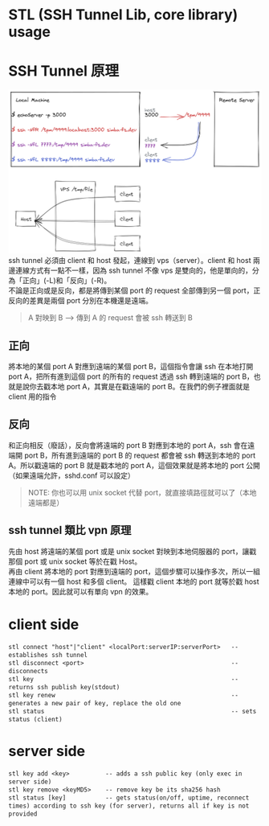 # STL (SSH Tunnel Lib, core library) usage

# SSH Tunnel 原理
![stl.png](./img/stl.png)  
ssh tunnel 必須由 client 和 host 發起，連線到 vps（server）。client 和 host 兩邊連線方式有一點不一樣，因為 ssh tunnel 不像 vps 是雙向的，他是單向的，分為「正向」(-L)和「反向」(-R)。  
不論是正向或是反向，都是將傳到某個 port 的 request 全部傳到另一個 port，正反向的差異是兩個 port 分別在本機還是遠端。  

> A 對映到 B --> 傳到 A 的 request 會被 ssh 轉送到 B

## 正向
將本地的某個 port A 對應到遠端的某個 port B，這個指令會讓 ssh 在本地打開 port A，把所有進到這個 port 的所有的 request 透過 ssh 轉到遠端的 port B，也就是說你去戳本地 port A，其實是在戳遠端的 port B。在我們的例子裡面就是 client 用的指令  

## 反向
和正向相反（廢話），反向會將遠端的 port B 對應到本地的 port A，ssh 會在遠端開 port B，所有進到遠端的 port B 的 request 都會被 ssh 轉送到本地的 port A。所以戳遠端的 port B 就是戳本地的 port A，這個效果就是將本地的 port 公開（如果遠端允許，sshd.conf 可以設定）  

> NOTE: 你也可以用 unix socket 代替 port，就直接填路徑就可以了（本地遠端都是）  

## ssh tunnel 類比 vpn 原理
先由 host 將遠端的某個 port 或是 unix socket 對映到本地伺服器的 port，讓戳那個 port 或 unix socket 等於在戳 Host。  
再由 client 將本地的 port 對應到遠端的 port，這個步驟可以操作多次，所以一組連線中可以有一個 host 和多個 client。
這樣戳 client 本地的 port 就等於戳 host 本地的 port。因此就可以有單向 vpn 的效果。

# client side
```
stl connect "host"|"client" <localPort:serverIP:serverPort>   -- establishes ssh tunnel
stl disconnect <port>                                         -- disconnects
stl key                                                       -- returns ssh publish key(stdout)
stl key renew                                                 -- generates a new pair of key, replace the old one
stl status                                                    -- sets status (client)
```

# server side
```
stl key add <key>          -- adds a ssh public key (only exec in server side)
stl key remove <keyMD5>    -- remove key be its sha256 hash
stl status [key]           -- gets status(on/off, uptime, reconnect times) according to ssh key (for server), returns all if key is not provided
```
